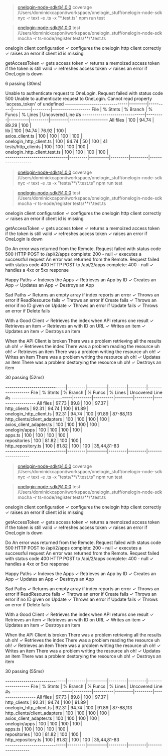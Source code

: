 
> onelogin-node-sdk@1.0.0 coverage /Users/dominickcaponi/workspace/onelogin_stuff/onelogin-node-sdk
> nyc -r text -e .ts -x "*.test.ts" npm run test


> onelogin-node-sdk@1.0.0 test /Users/dominickcaponi/workspace/onelogin_stuff/onelogin-node-sdk
> mocha -r ts-node/register tests/**/*.test.ts



  onelogin client configuration
    ✓ configures the onelogin http client correctly
    ✓ raises an error if client id is missing

  getAccessToken
    ✓ gets access token
    ✓ returns a memoized access token if the token is still valid
    ✓ refreshes access token
    ✓ raises an error if OneLogin is down


  6 passing (30ms)

Unable to authenticate request to OneLogin. Request failed with status code 500
Unable to authenticate request to OneLogin. Cannot read property 'access_token' of undefined
-------------------------------|---------|----------|---------|---------|-------------------
File                           | % Stmts | % Branch | % Funcs | % Lines | Uncovered Line #s 
-------------------------------|---------|----------|---------|---------|-------------------
All files                      |     100 |    94.74 |   89.29 |     100 |                   
 lib                           |     100 |    94.74 |   76.92 |     100 |                   
  axios_client.ts              |     100 |      100 |     100 |     100 |                   
  onelogin_http_client.ts      |     100 |    94.74 |      50 |     100 | 41                
 tests/http_clients            |     100 |      100 |     100 |     100 |                   
  onelogin_http_client.test.ts |     100 |      100 |     100 |     100 |                   
-------------------------------|---------|----------|---------|---------|-------------------

> onelogin-node-sdk@1.0.0 coverage /Users/dominickcaponi/workspace/onelogin_stuff/onelogin-node-sdk
> nyc -r text -e .ts -x "tests/**/*.test.ts" npm run test


> onelogin-node-sdk@1.0.0 test /Users/dominickcaponi/workspace/onelogin_stuff/onelogin-node-sdk
> mocha -r ts-node/register tests/**/*.test.ts



  onelogin client configuration
    ✓ configures the onelogin http client correctly
    ✓ raises an error if client id is missing

  getAccessToken
    ✓ gets access token
    ✓ returns a memoized access token if the token is still valid
    ✓ refreshes access token
    ✓ raises an error if OneLogin is down

  Do
An error was returned from the Remote. Request failed with status code 500
HTTP POST to /api/2/apps complete: 200 - null
    ✓ executes a successful request
An error was returned from the Remote. Request failed with status code 400
HTTP POST to /api/2/apps complete: 400 - null
    ✓ handles a 4xx or 5xx response

  Happy Paths
    ✓ Indexes the Apps
    ✓ Retrieves an App by ID
    ✓ Creates an App
    ✓ Updates an App
    ✓ Destroys an App

  Sad Paths
    ✓ Returns an empty array if index reports an error
    ✓ Throws an error if ReadResource fails
    ✓ Throws an error if Create fails
    ✓ Throws an error if no ID given on Update
    ✓ Throws an error if Update fails
    ✓ Throws an error if Delete fails

  With a Good Client
    ✓ Retrieves the index when API returns one result
    ✓ Retrieves an item
    ✓ Retrieves an with ID on URL
    ✓ Writes an item
    ✓ Updates an item
    ✓ Destroys an item

  When the API Client is broken
There was a problem retrieving all the results uh oh!
    ✓ Retrieves the index
There was a problem reading the resource uh oh!
    ✓ Retrieves an item
There was a problem writing the resource uh oh!
    ✓ Writes an item
There was a problem writing the resource uh oh!
    ✓ Updates an item
There was a problem destorying the resource uh oh!
    ✓ Destroys an item


  30 passing (52ms)

------------------------------|---------|----------|---------|---------|-------------------
File                          | % Stmts | % Branch | % Funcs | % Lines | Uncovered Line #s 
------------------------------|---------|----------|---------|---------|-------------------
All files                     |   97.73 |     89.8 |     100 |   97.37 |                   
 http_clients                 |   92.31 |    94.74 |     100 |   91.89 |                   
  onelogin_http_client.ts     |   92.31 |    94.74 |     100 |   91.89 | 87-88,113         
 http_clients/client_adapters |     100 |      100 |     100 |     100 |                   
  axios_client_adapter.ts     |     100 |      100 |     100 |     100 |                   
 onelogin/apps                |     100 |      100 |     100 |     100 |                   
  apps.ts                     |     100 |      100 |     100 |     100 |                   
 repositories                 |     100 |    81.82 |     100 |     100 |                   
  http_repository.ts          |     100 |    81.82 |     100 |     100 | 35,44,81-83       
------------------------------|---------|----------|---------|---------|-------------------

> onelogin-node-sdk@1.0.0 coverage /Users/dominickcaponi/workspace/onelogin_stuff/onelogin-node-sdk
> nyc -r text -e .ts -x "tests/**/*.test.ts" npm run test


> onelogin-node-sdk@1.0.0 test /Users/dominickcaponi/workspace/onelogin_stuff/onelogin-node-sdk
> mocha -r ts-node/register tests/**/*.test.ts



  onelogin client configuration
    ✓ configures the onelogin http client correctly
    ✓ raises an error if client id is missing

  getAccessToken
    ✓ gets access token
    ✓ returns a memoized access token if the token is still valid
    ✓ refreshes access token
    ✓ raises an error if OneLogin is down

  Do
An error was returned from the Remote. Request failed with status code 500
HTTP POST to /api/2/apps complete: 200 - null
    ✓ executes a successful request
An error was returned from the Remote. Request failed with status code 400
HTTP POST to /api/2/apps complete: 400 - null
    ✓ handles a 4xx or 5xx response

  Happy Paths
    ✓ Indexes the Apps
    ✓ Retrieves an App by ID
    ✓ Creates an App
    ✓ Updates an App
    ✓ Destroys an App

  Sad Paths
    ✓ Returns an empty array if index reports an error
    ✓ Throws an error if ReadResource fails
    ✓ Throws an error if Create fails
    ✓ Throws an error if no ID given on Update
    ✓ Throws an error if Update fails
    ✓ Throws an error if Delete fails

  With a Good Client
    ✓ Retrieves the index when API returns one result
    ✓ Retrieves an item
    ✓ Retrieves an with ID on URL
    ✓ Writes an item
    ✓ Updates an item
    ✓ Destroys an item

  When the API Client is broken
There was a problem retrieving all the results uh oh!
    ✓ Retrieves the index
There was a problem reading the resource uh oh!
    ✓ Retrieves an item
There was a problem writing the resource uh oh!
    ✓ Writes an item
There was a problem writing the resource uh oh!
    ✓ Updates an item
There was a problem destorying the resource uh oh!
    ✓ Destroys an item


  30 passing (55ms)

------------------------------|---------|----------|---------|---------|-------------------
File                          | % Stmts | % Branch | % Funcs | % Lines | Uncovered Line #s 
------------------------------|---------|----------|---------|---------|-------------------
All files                     |   97.73 |     89.8 |     100 |   97.37 |                   
 http_clients                 |   92.31 |    94.74 |     100 |   91.89 |                   
  onelogin_http_client.ts     |   92.31 |    94.74 |     100 |   91.89 | 87-88,113         
 http_clients/client_adapters |     100 |      100 |     100 |     100 |                   
  axios_client_adapter.ts     |     100 |      100 |     100 |     100 |                   
 onelogin/apps                |     100 |      100 |     100 |     100 |                   
  apps.ts                     |     100 |      100 |     100 |     100 |                   
 repositories                 |     100 |    81.82 |     100 |     100 |                   
  http_repository.ts          |     100 |    81.82 |     100 |     100 | 35,44,81-83       
------------------------------|---------|----------|---------|---------|-------------------
